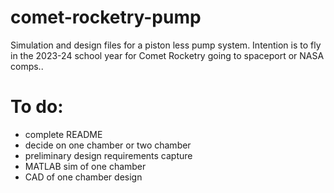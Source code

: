# comet-rocketry-pump
Simulation and design files for a piston less pump system. Intention is to fly in the 2023-24 school year for Comet Rocketry going to spaceport or NASA comps..

# To do:
* complete README
* decide on one chamber or two chamber
* preliminary design requirements capture
* MATLAB sim of one chamber
* CAD of one chamber design
